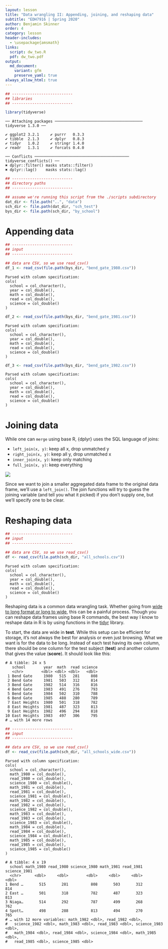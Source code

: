 ```yaml
---
layout: lesson
title: "Data wrangling II: Appending, joining, and reshaping data"
subtitle: "EDH7916 | Spring 2020"
author: Benjamin Skinner
order: 4
category: lesson
header-includes:
  - \usepackage{amsmath}
links:
  script: dw_two.R
  pdf: dw_two.pdf
output:
  md_document:
    variant: gfm
    preserve_yaml: true
always_allow_html: true
--- 
```




``` r
## ---------------------------
## libraries
## ---------------------------

library(tidyverse)
```

    ── Attaching packages ─────────────────────────────────────── tidyverse 1.3.0 ──

    ✔ ggplot2 3.2.1     ✔ purrr   0.3.3
    ✔ tibble  2.1.3     ✔ dplyr   0.8.3
    ✔ tidyr   1.0.2     ✔ stringr 1.4.0
    ✔ readr   1.3.1     ✔ forcats 0.4.0

    ── Conflicts ────────────────────────────────────────── tidyverse_conflicts() ──
    ✖ dplyr::filter() masks stats::filter()
    ✖ dplyr::lag()    masks stats::lag()

``` r
## ---------------------------
## directory paths
## ---------------------------

## assume we're running this script from the ./scripts subdirectory
dat_dir <- file.path("..", "data")
sch_dir <- file.path(dat_dir, "sch_test")
bys_dir <- file.path(sch_dir, "by_school")
```

# Appending data

``` r
## ---------------------------
## input
## ---------------------------

## data are CSV, so we use read_csv()
df_1 <- read_csv(file.path(bys_dir, "bend_gate_1980.csv"))
```

    Parsed with column specification:
    cols(
      school = col_character(),
      year = col_double(),
      math = col_double(),
      read = col_double(),
      science = col_double()
    )

``` r
df_2 <- read_csv(file.path(bys_dir, "bend_gate_1981.csv"))
```

    Parsed with column specification:
    cols(
      school = col_character(),
      year = col_double(),
      math = col_double(),
      read = col_double(),
      science = col_double()
    )

``` r
df_3 <- read_csv(file.path(bys_dir, "bend_gate_1982.csv"))
```

    Parsed with column specification:
    cols(
      school = col_character(),
      year = col_double(),
      math = col_double(),
      read = col_double(),
      science = col_double()
    )

# Joining data

While one can `merge` using base R, {dplyr} uses the SQL language of
joins:

  - `left_join(x, y)`: keep all x, drop unmatched y
  - `right_join(x, y)`: keep all y, drop unmatched x
  - `inner_join(x, y)`: keep only matching
  - `full_join(x, y)`: keep everything

![](/edh7916/assets/img/joins.png)

Since we want to join a smaller aggregated data frame to the original
data frame, we’ll use a `left_join()`. The join functions will try to
guess the joining variable (and tell you what it picked) if you don’t
supply one, but we’ll specify one to be clear.

# Reshaping data

``` r
## ---------------------------
## input
## ---------------------------

## data are CSV, so we use read_csv()
df <- read_csv(file.path(sch_dir, "all_schools.csv"))
```

    Parsed with column specification:
    cols(
      school = col_character(),
      year = col_double(),
      math = col_double(),
      read = col_double(),
      science = col_double()
    )

Reshaping data is a common data wrangling task. Whether going from [wide
to long format or long to
wide](https://en.wikipedia.org/wiki/Wide_and_narrow_data), this can be a
painful process. Though you can reshape data frames using base R
commands, the best way I know to reshape data in R is by using functions
in the [tidyr](http://tidyr.tidyverse.org) library.

To start, the data are wide in **test**. While this setup can be
efficient for storage, it’s not always the best for analysis or even
just browsing. What we want is for the data to be long. Instead of each
test having its own column, there should be one column for the test
subject (**test**) and another column that gives the value (**score**).
It should look like this:

    # A tibble: 24 x 5
       school        year  math  read science
       <chr>        <dbl> <dbl> <dbl>   <dbl>
     1 Bend Gate     1980   515   281     808
     2 Bend Gate     1981   503   312     814
     3 Bend Gate     1982   514   316     816
     4 Bend Gate     1983   491   276     793
     5 Bend Gate     1984   502   310     788
     6 Bend Gate     1985   488   280     789
     7 East Heights  1980   501   318     782
     8 East Heights  1981   487   323     813
     9 East Heights  1982   496   294     818
    10 East Heights  1983   497   306     795
    # … with 14 more rows

``` r
## ---------------------------
## input
## ---------------------------

## data are CSV, so we use read_csv()
df <- read_csv(file.path(sch_dir, "all_schools_wide.csv"))
```

    Parsed with column specification:
    cols(
      school = col_character(),
      math_1980 = col_double(),
      read_1980 = col_double(),
      science_1980 = col_double(),
      math_1981 = col_double(),
      read_1981 = col_double(),
      science_1981 = col_double(),
      math_1982 = col_double(),
      read_1982 = col_double(),
      science_1982 = col_double(),
      math_1983 = col_double(),
      read_1983 = col_double(),
      science_1983 = col_double(),
      math_1984 = col_double(),
      read_1984 = col_double(),
      science_1984 = col_double(),
      math_1985 = col_double(),
      read_1985 = col_double(),
      science_1985 = col_double()
    )

    # A tibble: 4 x 19
      school math_1980 read_1980 science_1980 math_1981 read_1981 science_1981
      <chr>      <dbl>     <dbl>        <dbl>     <dbl>     <dbl>        <dbl>
    1 Bend …       515       281          808       503       312          814
    2 East …       501       318          782       487       323          813
    3 Niaga…       514       292          787       499       268          762
    4 Spott…       498       288          813       494       270          765
    # … with 12 more variables: math_1982 <dbl>, read_1982 <dbl>,
    #   science_1982 <dbl>, math_1983 <dbl>, read_1983 <dbl>, science_1983 <dbl>,
    #   math_1984 <dbl>, read_1984 <dbl>, science_1984 <dbl>, math_1985 <dbl>,
    #   read_1985 <dbl>, science_1985 <dbl>
